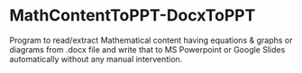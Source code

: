 # MathContentToPPT-DocxToPPT
 Program to read/extract Mathematical content having equations &amp; graphs or diagrams from .docx file and write that to MS Powerpoint or Google Slides automatically without any manual intervention.
